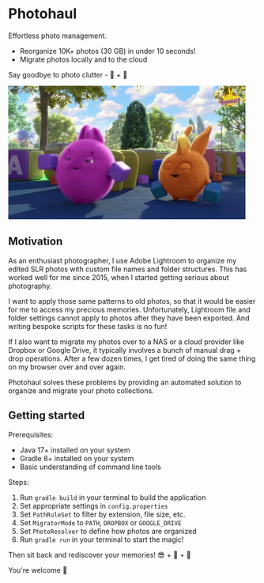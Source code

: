# Photohaul

Effortless photo management.

- Reorganize 10K+ photos (30 GB) in under 10 seconds!
- Migrate photos locally and to the cloud

Say goodbye to photo clutter - 👋 + 🚀

![Sunny Bunny Tidy Up](sunny-bunny-tidy-up.webp)

## Motivation

As an enthusiast photographer, I use Adobe Lightroom to organize my edited
SLR photos with custom file names and folder structures. This has worked
well for me since 2015, when I started getting serious about photography.

I want to apply those same patterns to old photos, so that it would be
easier for me to access my precious memories. Unfortunately, Lightroom
file and folder settings cannot apply to photos after they have been
exported. And writing bespoke scripts for these tasks is no fun!

If I also want to migrate my photos over to a NAS or a cloud provider
like Dropbox or Google Drive, it typically involves a bunch of manual
drag + drop operations. After a few dozen times, I get tired of doing
the same thing on my browser over and over again.

Photohaul solves these problems by providing an automated solution to
organize and migrate your photo collections.

## Getting started

Prerequisites:

- Java 17+ installed on your system
- Gradle 8+ installed on your system
- Basic understanding of command line tools

Steps:

1. Run `gradle build` in your terminal to build the application
2. Set appropriate settings in `config.properties`
3. Set `PathRuleSet` to filter by extension, file size, etc.
4. Set `MigratorMode` to `PATH`, `DROPBOX` or `GOOGLE_DRIVE`
5. Set `PhotoResolver` to define how photos are organized
6. Run `gradle run` in your terminal to start the magic!

Then sit back and rediscover your memories! 😎 + 🍹 + 🌴

You're welcome 🙏
